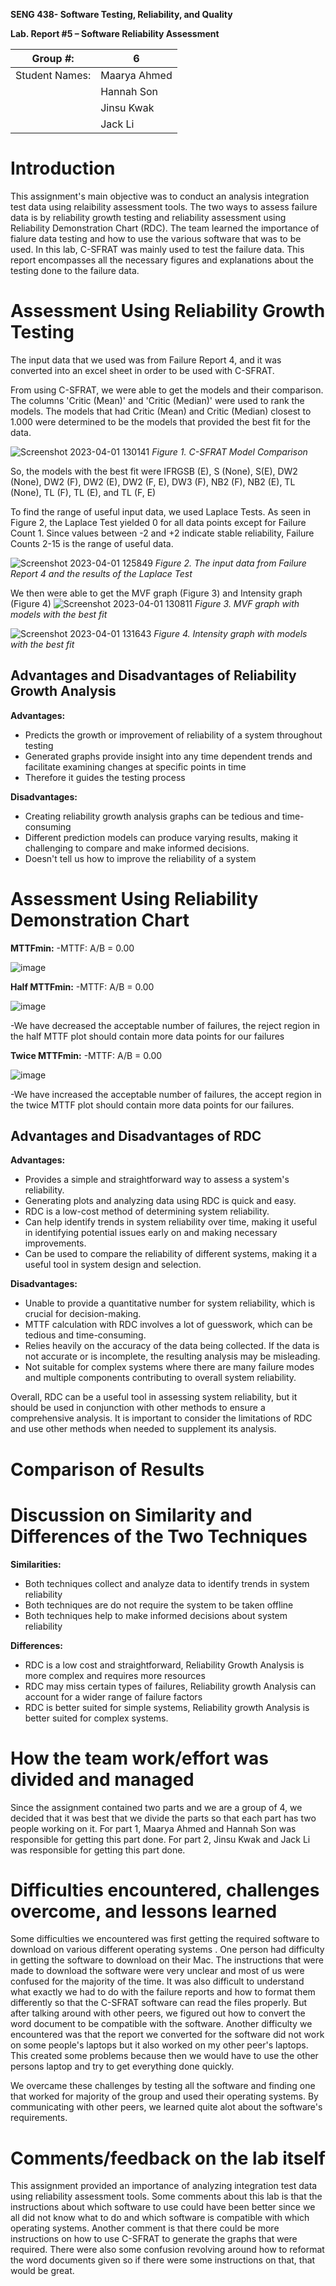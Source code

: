 **SENG 438- Software Testing, Reliability, and Quality**

**Lab. Report \#5 – Software Reliability Assessment**

| Group \#:       | 6  |
|-----------------|---|
| Student Names:  | Maarya Ahmed  |
|                 | Hannah Son  |
|                 | Jinsu Kwak  |
|                 | Jack Li  |

# Introduction

This assignment's main objective was to conduct an analysis integration test data using relaibility assessment tools. The two ways to assess failure data is by reliability growth testing and reliability assessment using Reliability Demonstration Chart (RDC). The team learned the importance of fialure data testing and how to use the various software that was to be used. In this lab, C-SFRAT was mainly used to test the failure data. This report encompasses all the necessary figures and explanations about the testing done to the failure data. 

# Assessment Using Reliability Growth Testing 

The input data that we used was from Failure Report 4, and it was converted into an excel sheet in order to be used with C-SFRAT.

From using C-SFRAT, we were able to get the models and their comparison. The columns 'Critic (Mean)' and 'Critic (Median)' were used to rank the models. The models that had Critic (Mean) and Critic (Median) closest to 1.000 were determined to be the models that provided the best fit for the data.

![Screenshot 2023-04-01 130141](https://user-images.githubusercontent.com/77519521/229309483-faf6aeda-40d4-40f7-b0bd-08da877a04eb.jpg)
*Figure 1. C-SFRAT Model Comparison*

So, the models with the best fit were IFRGSB (E), S (None), S(E), DW2 (None), DW2 (F), DW2 (E), DW2 (F, E), DW3 (F), NB2 (F), NB2 (E), TL (None), TL (F), TL (E), and TL (F, E)

To find the range of useful input data, we used Laplace Tests. As seen in Figure 2, the Laplace Test yielded 0 for all data points except for Failure Count 1. Since values between -2 and +2 indicate stable reliability, Failure Counts 2-15 is the range of useful data.

![Screenshot 2023-04-01 125849](https://user-images.githubusercontent.com/77519521/229309374-7a761e3d-bf0f-4251-9e6d-5b5f4ca89ff2.jpg)
*Figure 2. The input data from Failure Report 4 and the results of the Laplace Test*

We then were able to get the MVF graph (Figure 3) and Intensity graph (Figure 4)
![Screenshot 2023-04-01 130811](https://user-images.githubusercontent.com/77519521/229309698-e44513aa-96b7-4ebb-8897-bdfff780d2f6.jpg)
*Figure 3. MVF graph with models with the best fit*

![Screenshot 2023-04-01 131643](https://user-images.githubusercontent.com/77519521/229310049-0d37267c-7f1f-4bdc-96e2-d8b62f84e578.jpg)
*Figure 4. Intensity graph with models with the best fit*

## Advantages and Disadvantages of Reliability Growth Analysis

__Advantages:__

- Predicts the growth or improvement of reliability of a system throughout testing
- Generated graphs provide insight into any time dependent trends and facilitate examining changes at specific points in time
- Therefore it guides the testing process
          

__Disadvantages:__

- Creating reliability growth analysis graphs can be tedious and time-consuming
- Different prediction models can produce varying results, making it challenging to compare and make informed decisions.
- Doesn't tell us how to improve the reliability of a system

# Assessment Using Reliability Demonstration Chart 
__MTTFmin:__
-MTTF: A/B = 0.00

![image](https://user-images.githubusercontent.com/81532489/230513092-379abdcd-21d0-4ff4-9679-35c81e7a85c6.png)

__Half MTTFmin:__
-MTTF: A/B = 0.00

![image](https://user-images.githubusercontent.com/81532489/230513209-06a0af81-692d-4882-a72a-e64c61cefd1c.png)

-We have decreased the acceptable number of failures, the reject region in the half MTTF plot should contain more data points for our failures

__Twice MTTFmin:__
-MTTF: A/B = 0.00

![image](https://user-images.githubusercontent.com/81532489/230513410-19e3cabf-4b32-4ff3-9759-84454030908c.png)

-We have increased the acceptable number of failures, the accept region in the twice MTTF plot should contain more data points for our failures.

## Advantages and Disadvantages of RDC
__Advantages:__

- Provides a simple and straightforward way to assess a system's reliability.
- Generating plots and analyzing data using RDC is quick and easy.
- RDC is a low-cost method of determining system reliability.
- Can help identify trends in system reliability over time, making it useful in identifying potential issues early on and making necessary improvements.
- Can be used to compare the reliability of different systems, making it a useful tool in system design and selection.

__Disadvantages:__

- Unable to provide a quantitative number for system reliability, which is crucial for decision-making.
- MTTF calculation with RDC involves a lot of guesswork, which can be tedious and time-consuming.
- Relies heavily on the accuracy of the data being collected. If the data is not accurate or is incomplete, the resulting analysis may be misleading.
- Not suitable for complex systems where there are many failure modes and multiple components contributing to overall system reliability.

Overall, RDC can be a useful tool in assessing system reliability, but it should be used in conjunction with other methods to ensure a comprehensive analysis. It is important to consider the limitations of RDC and use other methods when needed to supplement its analysis.


# Comparison of Results

# Discussion on Similarity and Differences of the Two Techniques
__Similarities:__

- Both techniques collect and analyze data to identify trends in system reliability
- Both techniques are do not require the system to be taken offline
- Both techniques help to make informed decisions about system reliability

__Differences:__
- RDC is a low cost and straightforward, Reliability Growth Analysis is more complex and requires more resources
- RDC may miss certain types of failures, Reliability growth Analysis can account for a wider range of failure factors
- RDC is better suited for simple systems, Reliability growth Analysis is better suited for complex systems.
# How the team work/effort was divided and managed

Since the assignment contained two parts and we are a group of 4, we decided that it was best that we divide the parts so that each part has two people working on it. For part 1, Maarya Ahmed and Hannah Son was responsible for getting this part done. For part 2, Jinsu Kwak and Jack Li was responsible for getting this part done. 

# Difficulties encountered, challenges overcome, and lessons learned

Some difficulties we encountered was first getting the required software to download on various different operating systems . One person had difficulty in getting the software to download on their Mac. The instructions that were made to download the software were very unclear and most of us were confused for the majority of the time. It was also difficult to understand what exactly we had to do with the failure reports and how to format them differently so that the C-SFRAT software can read the files properly. But after talking around with other peers, we figured out how to convert the word document to be compatible with the software. Another difficulty we encountered was that the report we converted for the software did not work on some people's laptops but it also worked on my other peer's laptops. This created some problems because then we would have to use the other persons laptop and try to get everything done quickly. 

We overcame these challenges by testing all the software and finding one that worked for majority of the group and used their operating systems. By communicating with other peers, we learned quite alot about the software's requirements.


# Comments/feedback on the lab itself

This assignment provided an importance of analyzing integration test data using reliability assessment tools. Some comments about this lab is that the instructions about which software to use could have been better since we all did not know what to do and which software is compatible with which operating systems. Another comment is that there could be more instructions on how to use C-SFRAT to generate the graphs that were required. There were also some confusion revolving around how to reformat the word documents given so if there were some instructions on that, that would be great. 
